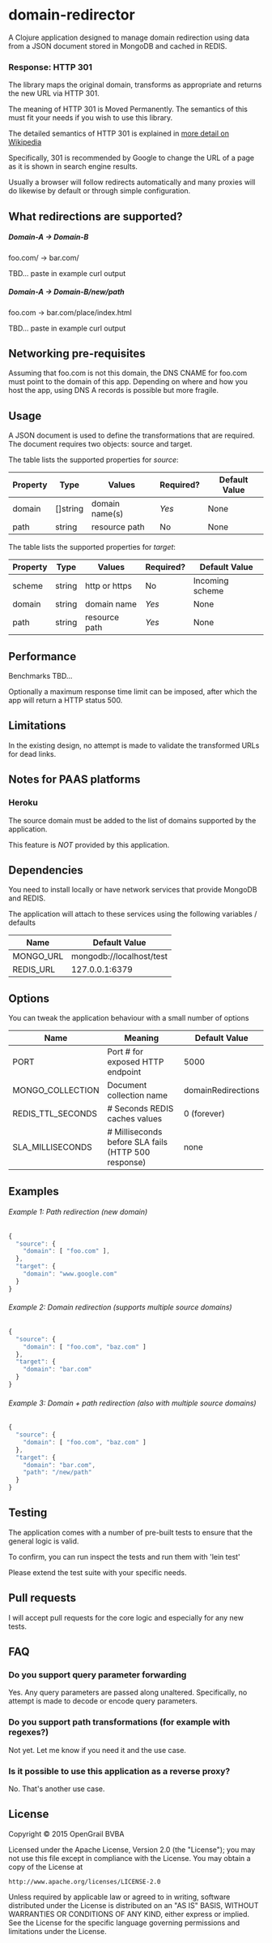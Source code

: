 # domain-redirector

A Clojure application designed to manage domain redirection using data from a JSON document stored in MongoDB and cached in REDIS.

### Response: HTTP 301

The library maps the original domain, transforms as appropriate and returns the new URL via HTTP 301.

The meaning of HTTP 301 is Moved Permanently. The semantics of this must fit your needs if you wish to use this library.

The detailed semantics of HTTP 301 is explained in [more detail on Wikipedia](https://en.wikipedia.org/wiki/HTTP_301)

Specifically, 301 is recommended by Google to change the URL of a page as it is shown in search engine results.

Usually a browser will follow redirects automatically and many proxies will do likewise by default or through simple configuration.

## What redirections are supported?

##### Domain-A -> Domain-B

foo.com/ -> bar.com/

TBD... paste in example curl output

##### Domain-A -> Domain-B/new/path

foo.com -> bar.com/place/index.html

TBD... paste in example curl output

## Networking pre-requisites

Assuming that foo.com is not this domain, the DNS CNAME for foo.com must point to the domain of this app. Depending on where 
and how you host the app, using DNS A records is possible but more fragile.

## Usage

A JSON document is used to define the transformations that are required. The document requires two objects: source and target.

The table lists the supported properties for *source*:

| Property      | Type     | Values          | Required?  | Default Value |
| --------      | -------- | --------------- | --------   | ------------- |
| domain        | []string | domain name(s)  | *Yes*      | None          |
| path          | string   | resource path   | No         | None          |

The table lists the supported properties for *target*:

| Property      | Type    | Values          | Required?  | Default Value   |
| --------      | ------- | --------------- | --------   | --------------- |
| scheme        | string  | http or https   | No         | Incoming scheme |
| domain        | string  | domain name     | *Yes*      | None            |
| path          | string  | resource path   | *Yes*      | None            |

## Performance

Benchmarks TBD...

Optionally a maximum response time limit can be imposed, after which the app will return a HTTP status 500.

## Limitations

In the existing design, no attempt is made to validate the transformed URLs for dead links.

## Notes for PAAS platforms

### Heroku

The source domain must be added to the list of domains supported by the application. 

This feature is *NOT* provided by this application.

## Dependencies

You need to install locally or have network services that provide MongoDB and REDIS.

The application will attach to these services using the following variables / defaults
 
| Name          | Default Value |
| --------      | ------------- |
| MONGO_URL     | mongodb://localhost/test |
| REDIS_URL     | 127.0.0.1:6379 |

## Options

You can tweak the application behaviour with a small number of options

| Name              | Meaning          | Default Value |
| ----------------- | -------          | ------------- |
| PORT              | Port # for exposed HTTP endpoint | 5000 |
| MONGO_COLLECTION  | Document collection name | domainRedirections |
| REDIS_TTL_SECONDS | # Seconds REDIS caches values | 0 (forever) |
| SLA_MILLISECONDS  | # Milliseconds before SLA fails (HTTP 500 response) | none |

## Examples

###### Example 1: Path redirection (new domain)

```JavaScript
{
  "source": {
    "domain": [ "foo.com" ],
  },
  "target": {
    "domain": "www.google.com"
  }
}
```

###### Example 2: Domain redirection (supports multiple source domains)

```JavaScript
{
  "source": {
    "domain": [ "foo.com", "baz.com" ]
  },
  "target": {
    "domain": "bar.com"
  }
}
```

###### Example 3: Domain + path redirection (also with multiple source domains)

```JavaScript
{
  "source": {
    "domain": [ "foo.com", "baz.com" ]
  },
  "target": {
    "domain": "bar.com",
    "path": "/new/path"
  }
}
```

## Testing

The application comes with a number of pre-built tests to ensure that the general logic is valid.

To confirm, you can run inspect the tests and run them with 'lein test'

Please extend the test suite with your specific needs.

## Pull requests

I will accept pull requests for the core logic and especially for any new tests.

## FAQ

### Do you support query parameter forwarding

Yes. Any query parameters are passed along unaltered. Specifically, no attempt is made to decode or encode query parameters.

### Do you support path transformations (for example with regexes?)

Not yet. Let me know if you need it and the use case.

### Is it possible to use this application as a reverse proxy?

No. That's another use case. 

## License

Copyright © 2015 OpenGrail BVBA

Licensed under the Apache License, Version 2.0 (the "License");
you may not use this file except in compliance with the License.
You may obtain a copy of the License at

    http://www.apache.org/licenses/LICENSE-2.0

Unless required by applicable law or agreed to in writing, software
distributed under the License is distributed on an "AS IS" BASIS,
WITHOUT WARRANTIES OR CONDITIONS OF ANY KIND, either express or implied.
See the License for the specific language governing permissions and
limitations under the License.